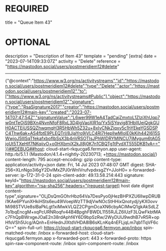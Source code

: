 
# REQUIRED
title = "Queue Item 43"
# OPTIONAL
description = "Description of Item 43"
template = "pending"
[extra]
date = "2023-07-14T09:33:07Z"
activity = "Delete"
reference = "https://mastodon.social/users/postmeridiem12#delete"

---
{"@context":"https://www.w3.org/ns/activitystreams","id":"https://mastodon.social/users/postmeridiem12#delete","type":"Delete","actor":"https://mastodon.social/users/postmeridiem12","to":["https://www.w3.org/ns/activitystreams#Public"],"object":"https://mastodon.social/users/postmeridiem12","signature":{"type":"RsaSignature2017","creator":"https://mastodon.social/users/postmeridiem12#main-key","created":"2023-07-14T07:47:54Z","signatureValue":"L6wer99W1eA4TadCajZmxtoL1ZlzjXhUqp7w0ntTeOjS9BXn4NvnNfoF8RxL3D4lgVaoXlR1q/Yx5iSYqvig81HbIlUejQgkGUH0ACTEiUSSQZhwqmqH3R5HbWh5Z32u+8xIvCNkZjqxv5c1hYEkeYGSDSPC4Thw6ak+AS4fbtE9PLEQTrl/8JjaYro9jVLC4RI7HepllwMloIE0kKih442I615SWwjoJ5lllSqTfekafxbofIbSsX3b4nVRSOTIsJPhWIDRYMINCU7jMygum6tAG5joUt5TXeHIf7NKqiivO+o0HXbmjX2kJI8j0K7n1CBQTg1tPvdXT555DKB1vA=="}}##DEBUG##host: cloud-start-rkqucga6.fermyon.app
user-agent: http.rb/5.1.1 (Mastodon/4.1.4+nightly-20230713; +https://mastodon.social/)
content-length: 795
accept-encoding: gzip
content-type: application/activity+json
date: Fri, 14 Jul 2023 07:48:07 GMT
digest: SHA-256=XLnNgo3i6gY2DvIMxZPJ0rWnIVrufvpdxsgZY+JJoH0=
x-forwarded-server: ip-172-31-0-24
spin-client-addr: 49.13.58.214:443
signature: keyId="https://mastodon.social/users/postmeridiem12#main-key",algorithm="rsa-sha256",headers="(request-target) host date digest content-type",signature="OLjDsQmGOhrHbz64Va7DesPyo0jHezBHPXZU6llwpDRUBi1KAe6PYunXHkiHSts6eu49IVoepWzTT9djVwNOcStHHixQnotydj/yKX0ovvMi98STVUe8sIBaPkLgt1xiMwkVLQZ2CPgmDcaXN6cbyACiMwQ1gkAkSdLZ7o1bqEncgM+xqPcURNRoqfv44B4BpghFBWDL1155RJLZ6lUzF3LQwFkbtMAc7FhQpBWrxgeJOaE2n38rdAphf4Y6D9bpSzRw/2WyDUlJ9wdhB7vR5R+opHfoVSh5Ucg/AQnh+EnHednJlXtdVHDA8lB6sKLnKq4nEFLjqLm7qb1TqVF6cQ=="
spin-full-url: https://cloud-start-rkqucga6.fermyon.app/inbox
spin-matched-route: /inbox
x-forwarded-host: cloud-start-rkqucga6.fermyon.app
x-forwarded-port: 443
x-forwarded-proto: https
spin-raw-component-route: /inbox
spin-component-route: /inbox

